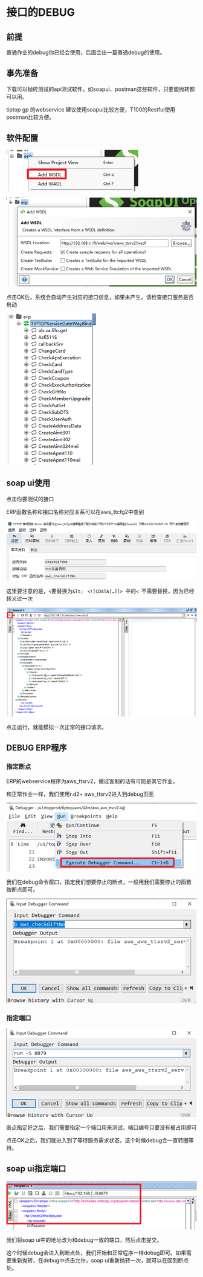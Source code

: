 

# 接口的DEBUG

## 前提

普通作业的debug你已经会使用，后面会出一篇普通debug的使用。

## 事先准备

下载可以抛砖测试的api测试软件，如soapui、postman这些软件，只要能抛转都可以用。

tiptop gp 的webservice 建议使用soapui比较方便，T100的Restful使用postman比较方便。

## 软件配置

![Untitled1T2hQ0vSR.png](./image/Untitled1T2hQ0vSR.png)

![Untitled1Th2Q0DSgz.png](./image/Untitled1Th2Q0DSgz.png)

点击OK后，系统会自动产生对应的接口信息，如果未产生，请检查接口服务是否启动

![Untitled1oh2w0DSRm.png](./image/Untitled1oh2w0DSRm.png)

## soap ui使用

点击你要测试的接口

ERP函数名称和接口名称对应关系可以在aws_ttcfg2中查到

![UntitledJoh2QAvIgZ.png](./image/UntitledJoh2QAvIgZ.png)

这里要注意的是，`<`要替换为`&lt; ` `<![CDATA[…]]> `中的`< `不需要替换，因为已经转义过一次

![Untitled1o22Q0vSgM.png](./image/Untitled1o22Q0vSgM.png)

点击运行，就能模拟一次正常的接口请求。

## DEBUG ERP程序

### 指定断点

ERP的webservice程序为aws_ttsrv2，做过客制的话有可能是其它作业。

和正常作业一样，我们使用r.d2+ aws_ttsrv2进入到debug页面

![Untitled1o2hQAvIR7.png](./image/Untitled1o2hQAvIR7.png)

我们在debug命令窗口，指定我们想要停止的断点，一般用我们需要停止的函数做断点即可。

![Untitled1Th2Q0DIgV.png](./image/Untitled1Th2Q0DIgV.png)

### 指定端口

![UntitledJThhQADIgI.png](./image/UntitledJThhQADIgI.png)

断点指定好之后，我们需要指定一个端口用来测试，端口编号只要没有被占用即可

点击OK之后，我们就进入到了等待服务需求状态，这个时候debug会一直转圈等待。

## soap ui指定端口

![Untitled1T2hw0vIRN.png](./image/Untitled1T2hw0vIRN.png)

我们将soap ui中的地址改为和debug一致的端口，然后点击提交。

这个时候debug会进入到断点处，我们开始和正常程序一样debug即可。如果需要重新抛转，在debug中点击允许，soap ui重新抛转一次，就可以在回到断点处。



